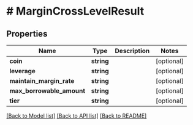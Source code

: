 # # MarginCrossLevelResult

## Properties

Name | Type | Description | Notes
------------ | ------------- | ------------- | -------------
**coin** | **string** |  | [optional]
**leverage** | **string** |  | [optional]
**maintain_margin_rate** | **string** |  | [optional]
**max_borrowable_amount** | **string** |  | [optional]
**tier** | **string** |  | [optional]

[[Back to Model list]](../../README.md#models) [[Back to API list]](../../README.md#endpoints) [[Back to README]](../../README.md)
